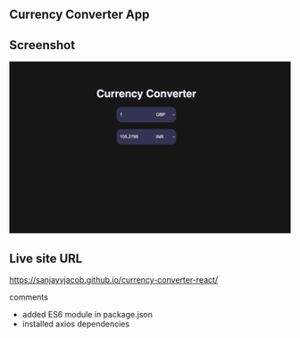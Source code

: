 ## Currency Converter App

## Screenshot

![](./screenshot.png)

## Live site URL

https://sanjayvjacob.github.io/currency-converter-react/

comments

- added ES6 module in package.json
- installed axios dependencies
